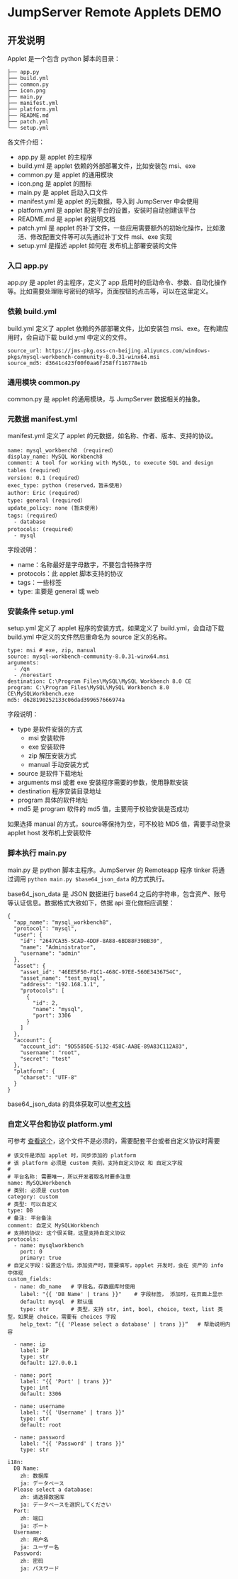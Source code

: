 # JumpServer Remote Applets DEMO

## 开发说明

Applet 是一个包含 python 脚本的目录：
```
├── app.py
├── build.yml
├── common.py
├── icon.png
├── main.py
├── manifest.yml
├── platform.yml
├── README.md
├── patch.yml
└── setup.yml
```

各文件介绍：
- app.py 是 applet 的主程序
- build.yml 是 applet 依赖的外部部署文件，比如安装包 msi、exe
- common.py 是 applet 的通用模块
- icon.png 是 applet 的图标
- main.py 是 applet 启动入口文件
- manifest.yml 是 applet 的元数据，导入到 JumpServer 中会使用
- platform.yml 是 applet 配套平台的设置，安装时自动创建该平台
- README.md 是 applet 的说明文档
- patch.yml 是 applet 的补丁文件，一些应用需要额外的初始化操作，比如激活、修改配置文件等可以先通过补丁文件 msi、exe 实现
- setup.yml 是描述 applet 如何在 发布机上部署安装的文件

### 入口 app.py

app.py 是 applet 的主程序，定义了 app 启用时的启动命令、参数、自动化操作等。比如需要处理账号密码的填写，页面按钮的点击等，可以在这里定义。

### 依赖 build.yml

build.yml 定义了 applet 依赖的外部部署文件，比如安装包 msi、exe。在构建应用时，会自动下载 build.yml 中定义的文件。

```
source_url: https://jms-pkg.oss-cn-beijing.aliyuncs.com/windows-pkgs/mysql-workbench-community-8.0.31-winx64.msi
source_md5: d3641c423f00f0aa6f258ff116778e1b
```

### 通用模块 common.py

common.py 是 applet 的通用模块，与 JumpServer 数据相关的抽象。

### 元数据 manifest.yml

manifest.yml 定义了 applet 的元数据，如名称、作者、版本、支持的协议。

```
name: mysql_workbench8 （required）
display_name: MySQL Workbench8
comment: A tool for working with MySQL, to execute SQL and design tables (required）
version: 0.1 (required）
exec_type: python (reserved，暂未使用)
author: Eric (required）
type: general (required）
update_policy: none (暂未使用)
tags: (required）
  - database
protocols: (required）
  - mysql
```

字段说明：
- name：名称最好是字母数字，不要包含特殊字符
- protocols：此 applet 脚本支持的协议
- tags：一些标签
- type: 主要是 general 或 web

### 安装条件 setup.yml

setup.yml 定义了 applet 程序的安装方式，如果定义了 build.yml，会自动下载 build.yml 中定义的文件然后重命名为 source 定义的名称。
```
type: msi # exe, zip, manual
source: mysql-workbench-community-8.0.31-winx64.msi
arguments:
  - /qn
  - /norestart
destination: C:\Program Files\MySQL\MySQL Workbench 8.0 CE
program: C:\Program Files\MySQL\MySQL Workbench 8.0 CE\MySQLWorkbench.exe
md5: d628190252133c06dad399657666974a

```
字段说明：
- type 是软件安装的方式
    - msi 安装软件
    - exe 安装软件
    - zip 解压安装方式
    - manual 手动安装方式
- source 是软件下载地址
- arguments msi 或者 exe 安装程序需要的参数，使用静默安装
- destination 程序安装目录地址
- program 具体的软件地址
- md5 是 program 软件的 md5 值，主要用于校验安装是否成功

如果选择 manual 的方式，source等保持为空，可不校验 MD5 值，需要手动登录 applet host 发布机上安装软件

### 脚本执行 main.py

main.py 是 python 脚本主程序。JumpServer 的 Remoteapp 程序 tinker 将通过调用 `python main.py $base64_json_data` 的方式执行。

base64_json_data 是 JSON 数据进行 base64 之后的字符串，包含资产、账号等认证信息。数据格式大致如下，依据 api 变化做相应调整：

```
{
  "app_name": "mysql_workbench8",
  "protocol": "mysql",
  "user": {
    "id": "2647CA35-5CAD-4DDF-8A88-6BD88F39BB30",
    "name": "Administrator",
    "username": "admin"
  },
  "asset": {
    "asset_id": "46EE5F50-F1C1-468C-97EE-560E3436754C",
    "asset_name": "test_mysql",
    "address": "192.168.1.1",
    "protocols": [
      {
        "id": 2,
        "name": "mysql",
        "port": 3306
      }
    ]
  },
  "account": {
    "account_id": "9D5585DE-5132-458C-AABE-89A83C112A83",
    "username": "root",
    "secret": "test"
  },
  "platform": {
    "charset": "UTF-8"
  }
}
```

base64_json_data 的具体获取可以[参考文档](https://bbs.fit2cloud.com/t/topic/339)

### 自定义平台和协议 platform.yml
可参考 [查看这个](https://github.com/jumpserver/applets/blob/master/mysql_workbench8/platform.yml)，这个文件不是必须的，需要配套平台或者自定义协议时需要

```
# 该文件是添加 applet 时，同步添加的 platform
# 该 platform 必须是 custom 类别，支持自定义协议 和 自定义字段
#
# 平台名称: 需要唯一，所以开发者取名时要多注意 
name: MySQLWorkbench
# 类别: 必须是 custom
category: custom
# 类型: 可以自定义
type: DB
# 备注: 平台备注
comment: 自定义 MySQLWorkbench
# 支持的协议: 这个很关键，这里支持自定义协议
protocols:
  - name: mysqlworkbench
    port: 0
    primary: true
# 自定义字段：设置这个后，添加资产时，需要填写，applet 开发时，会在 资产的 info 中体现
custom_fields:
  - name: db_name   # 字段名，存数据库时使用
    label: "{{ 'DB Name' | trans }}"    # 字段标签， 添加时，在页面上显示
    default: mysql  # 默认值
    type: str       # 类型，支持 str, int, bool, choice, text, list 类型，如果是 choice，需要有 choices 字段
    help_text: ”{{ 'Please select a database' | trans }}“   # 帮助说明内容
  
  - name: ip
    label: IP
    type: str
    default: 127.0.0.1

  - name: port
    label: "{{ 'Port' | trans }}"
    type: int
    default: 3306 

  - name: username
    label: "{{ 'Username' | trans }}"
    type: str
    default: root

  - name: password
    label: "{{ 'Password' | trans }}"
    type: str
  
i18n:
  DB Name:
    zh: 数据库
    ja: データベース
  Please select a database:
    zh: 请选择数据库
    ja: データベースを選択してください
  Port:
    zh: 端口
    ja: ポート
  Username:
    zh: 用户名
    ja: ユーザー名
  Password:
    zh: 密码
    ja: パスワード

```











